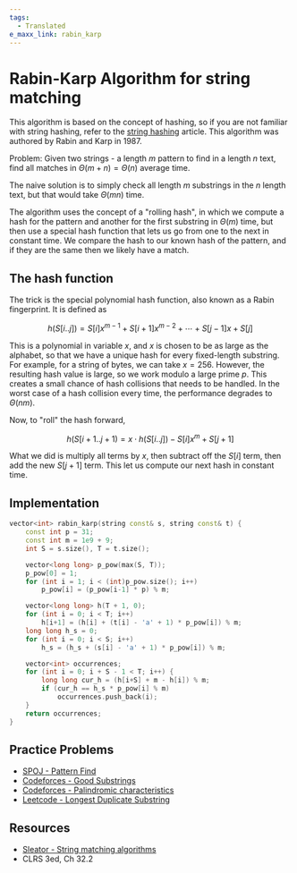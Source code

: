 ```yaml
---
tags:
  - Translated
e_maxx_link: rabin_karp
---
```


# Rabin-Karp Algorithm for string matching

This algorithm is based on the concept of hashing, so if you are not familiar with string hashing, refer to the [string hashing](string-hashing.md) article.
This algorithm was authored by Rabin and Karp in 1987.

Problem: Given two strings - a length $m$ pattern to find in a length $n$ text, find all matches in $\Theta(m+n) = \Theta(n)$ average time.

The naive solution is to simply check all length $m$ substrings in the $n$ length text, but that would take $\Theta(mn)$ time.

The algorithm uses the concept of a "rolling hash", in which we compute a hash for the pattern and another for the first substring in $\Theta(m)$ time, but then use a special hash function that lets us go from one to the next in constant time. We compare the hash to our known hash of the pattern, and if they are the same then we likely have a match.

## The hash function

The trick is the special polynomial hash function, also known as a Rabin fingerprint. It is defined as 

$$h(S[i..j]) = S[i] x^{m-1} + S[i+1] x^{m-2} + \cdots + S[j-1] x + S[j]$$

This is a polynomial in variable $x$, and $x$ is chosen to be as large as the alphabet, so that we have a unique hash for every fixed-length substring. For example, for a string of bytes, we can take $x = 256$. However, the resulting hash value is large, so we work modulo a large prime $p$. This creates a small chance of hash collisions that needs to be handled. In the worst case of a hash collision every time, the performance degrades to $\Theta(nm)$. 

Now, to "roll" the hash forward,

$$h(S[i+1..j+1) = x \cdot h(S[i..j]) - S[i] x^m + S[j+1]$$

What we did is multiply all terms by $x$, then subtract off the $S[i]$ term, then add the new $S[j+1]$ term. This let us compute our next hash in constant time. 

## Implementation
```{.cpp file=rabin_karp}
vector<int> rabin_karp(string const& s, string const& t) {
    const int p = 31; 
    const int m = 1e9 + 9;
    int S = s.size(), T = t.size();

    vector<long long> p_pow(max(S, T)); 
    p_pow[0] = 1; 
    for (int i = 1; i < (int)p_pow.size(); i++) 
        p_pow[i] = (p_pow[i-1] * p) % m;

    vector<long long> h(T + 1, 0); 
    for (int i = 0; i < T; i++)
        h[i+1] = (h[i] + (t[i] - 'a' + 1) * p_pow[i]) % m; 
    long long h_s = 0; 
    for (int i = 0; i < S; i++) 
        h_s = (h_s + (s[i] - 'a' + 1) * p_pow[i]) % m; 

    vector<int> occurrences;
    for (int i = 0; i + S - 1 < T; i++) {
        long long cur_h = (h[i+S] + m - h[i]) % m;
        if (cur_h == h_s * p_pow[i] % m)
            occurrences.push_back(i);
    }
    return occurrences;
}
```

## Practice Problems

* [SPOJ - Pattern Find](http://www.spoj.com/problems/NAJPF/)
* [Codeforces - Good Substrings](http://codeforces.com/problemset/problem/271/D)
* [Codeforces - Palindromic characteristics](https://codeforces.com/problemset/problem/835/D)
* [Leetcode - Longest Duplicate Substring](https://leetcode.com/problems/longest-duplicate-substring/)

## Resources

* [Sleator - String matching algorithms](https://contest.cs.cmu.edu/295/s20/tutorials/strings.mark)
* CLRS 3ed, Ch 32.2
